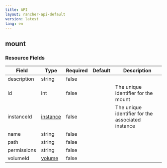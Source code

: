 ```yaml
---
title: API
layout: rancher-api-default
version: latest
lang: en
---
```


## mount





### Resource Fields

Field | Type | Required | Default | Description
---|---|---|---|---
description | string | false |  | 
id | int | false |  | The unique identifier for the mount
instanceId | [instance]({{site.baseurl}}/rancher/{{page.version}}/{{page.lang}}/api/api-resources/instance/) | false |  | The unique identifier for the associated instance
name | string | false |  | 
path | string | false |  | 
permissions | string | false |  | 
volumeId | [volume]({{site.baseurl}}/rancher/{{page.version}}/{{page.lang}}/api/api-resources/volume/) | false |  | 

